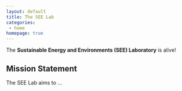 ```yaml
---
layout: default
title: The SEE Lab
categories:
 - home
homepage: true
---
```

The **Sustainable Energy and Environments (SEE) Laboratory** is alive!

## Mission Statement
The SEE Lab aims to ...

<!---
You can read more about our work by looking at our [**papers**](/papers/) or by reproducing any of our [**open-source code**](https://www.github.com/see-lab).
--->
